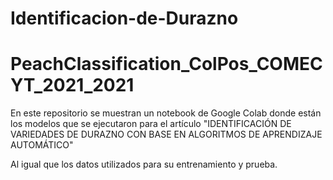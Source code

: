 # Identificacion-de-Durazno
# PeachClassification_ColPos_COMECYT_2021_2021

En este repositorio se muestran un notebook de Google Colab donde están los modelos
que se ejecutaron para el artículo "IDENTIFICACIÓN DE VARIEDADES DE DURAZNO CON BASE EN ALGORITMOS DE APRENDIZAJE AUTOMÁTICO"

Al igual que los datos utilizados para su entrenamiento y prueba.
